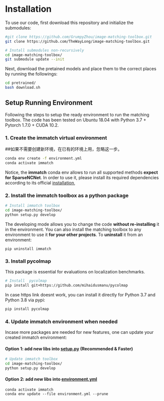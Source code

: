 #  Installation

To use our code, first download this repository and initialize the submodules:
```bash
#git clone https://github.com/GrumpyZhou/image-matching-toolbox.git
git clone https://github.com/TheWayLong/image-matching-toolbox.git

# Install submodules non-recursively
cd image-matching-toolbox/
git submodule update --init

```
Next, download the pretained models and place them to the correct places by running the followings:
```bash
cd pretrained/
bash download.sh
```

## Setup Running Environment
Following the steps to setup the ready environment to run the matching toolbox. The code has been tested on Ubuntu 18.04 with Python 3.7 + Pytorch 1.7.0  + CUDA 10.2.  
### 1. Create the immatch virtual environment
##如果不需要创建新环境，在已有的环境上用，忽略这一步。
```bash
conda env create -f environment.yml
conda activate immatch
```
Notice, the **immatch** conda env allows to run all supported methods **expect for SparseNCNet**. In order to use it, please install its required dependencies according to its official [installation](https://github.com/ignacio-rocco/sparse-ncnet/blob/master/INSTALL.md),

### 2. Install the immatch toolbox as a python package
```bash
# Install immatch toolbox
cd image-matching-toolbox/
python setup.py develop
```
The developing mode allows you to change the code **without re-installing** it in the environment.  You can also install the matching toolbox to any environment to use it **for your other projects**. 
To **uninstall** it from an environment:
```
pip uninstall immatch
```

### 3.  Install pycolmap 
This package is essential for evaluations on localization benchmarks.
```bash
# Install  pycolmap 
pip install git+https://github.com/mihaidusmanu/pycolmap
```
In case https link doesnt work, you can install it directly for Python 3.7 and Python 3.8 via pypi:
```bash
pip install pycolmap
```

### 4. Update immatch environment when needed
Incase more packages are needed for new features, one can update your created immatch environment:
#### Option 1: add new libs into [setup.py](../setup.py) (Recommended & Faster)
```bash
# Update immatch toolbox
cd image-matching-toolbox/
python setup.py develop
```

#### Option 2: add new libs into [environment.yml](../environment.yml)
```
conda activate immatch
conda env update --file environment.yml --prune
```
